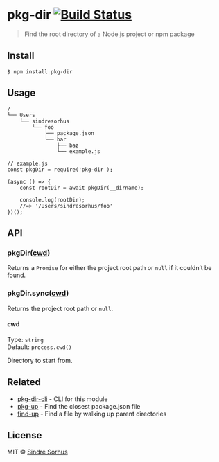 pkg-dir [![Build Status](https://travis-ci.org/sindresorhus/pkg-dir.svg?branch=master)](https://travis-ci.org/sindresorhus/pkg-dir)
===================================================================================================================================

> Find the root directory of a Node.js project or npm package

Install
-------

    $ npm install pkg-dir

Usage
-----

    /
    └── Users
        └── sindresorhus
            └── foo
                ├── package.json
                └── bar
                    ├── baz
                    └── example.js

    // example.js
    const pkgDir = require('pkg-dir');

    (async () => {
        const rootDir = await pkgDir(__dirname);

        console.log(rootDir);
        //=> '/Users/sindresorhus/foo'
    })();

API
---

### pkgDir([cwd](#cwd))

Returns a `Promise` for either the project root path or `null` if it couldn’t be found.

### pkgDir.sync([cwd](#cwd))

Returns the project root path or `null`.

#### cwd

Type: `string`  
Default: `process.cwd()`

Directory to start from.

Related
-------

-   [pkg-dir-cli](https://github.com/sindresorhus/pkg-dir-cli) - CLI for this module
-   [pkg-up](https://github.com/sindresorhus/pkg-up) - Find the closest package.json file
-   [find-up](https://github.com/sindresorhus/find-up) - Find a file by walking up parent directories

License
-------

MIT © [Sindre Sorhus](https://sindresorhus.com)
